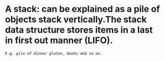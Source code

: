 # A stack: can be explained as a pile of objects stack vertically.The stack data structure stores items in a last in first out manner (LIFO).   
    E.g. pile of dinner plates, books and so on.
